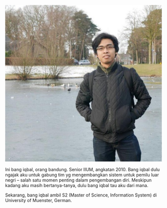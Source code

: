 
![](/assets/bang-iqbal-german-2017-wa.jpg)

Ini bang iqbal, orang bandung. Senior IIUM, angkatan 2010. Bang iqbal dulu ngajak aku untuk gabung tim yg mengembangkan sistem untuk pemilu luar negri – salah satu momen penting dalam pengembangan diri. Meskipun kadang aku masih bertanya-tanya, dulu bang iqbal tau aku dari mana.

Sekarang, bang iqbal ambil S2 (Master of Science, Information System) di University of Muenster, German.